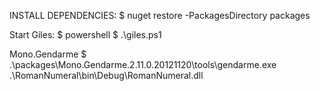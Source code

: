 INSTALL DEPENDENCIES:
$ nuget restore -PackagesDirectory packages

Start Giles:
$ powershell
$ .\giles.ps1

Mono.Gendarme
$ .\packages\Mono.Gendarme.2.11.0.20121120\tools\gendarme.exe .\RomanNumeral\bin\Debug\RomanNumeral.dll
